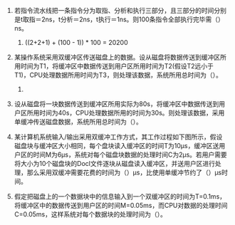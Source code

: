 1. 若指令流水线把一条指令分为取指、分析和执行三部分，且三部分的时间分别是t取指＝2ns，t分析＝2ns，t执行＝1ns。则100条指令全部执行完毕需（）ns。

   1) ((2+2+1) + (100 - 1)) * 100 = 20200

2. 某操作系统采用双缓冲区传送磁盘上的数据。设从磁盘将数据传送到缓冲区所用时间为T1，将缓冲区中数据传送到用户区所用时间为T2(假设T2远小于T1)，CPU处理数据所用时间为T3，则处理该数据，系统所用总时间为（）。

   1) 


3. 设从磁盘将一块数据传送到缓冲区所用实际为80s，将缓冲区中数据传送到用户区所用时间为40s，CPU处理数据所用的时间为30s。则处理该数据，采用单缓冲传送磁盘数据，系统所用总时间为（）。



4. 某计算机系统输入/输出采用双缓冲工作方式，其工作过程如下图所示，假设磁盘块与缓冲区大小相同，每个盘块读入缓冲区的时间T为10μs，缓冲区送用户区的时间M为6μs，系统对每个磁盘块数据的处理时间C为2μs。若用户需要将大小为10个磁盘块的Docl文件逐块从磁盘读入缓冲区，并送用户区进行处理，那么采用双缓冲需要花费的时间为（）μs，比使用单缓冲节约了（）μs时间。
   


5. 假定把磁盘上的一个数据块中的信息输入到一个双缓冲区的时间为T=0.1ms，将缓冲区中的数据传送到用户区的时间M=0.05ms，而CPU对数据的处理时间C=0.05ms，这样系统对每个数据块的处理时间为（）。
